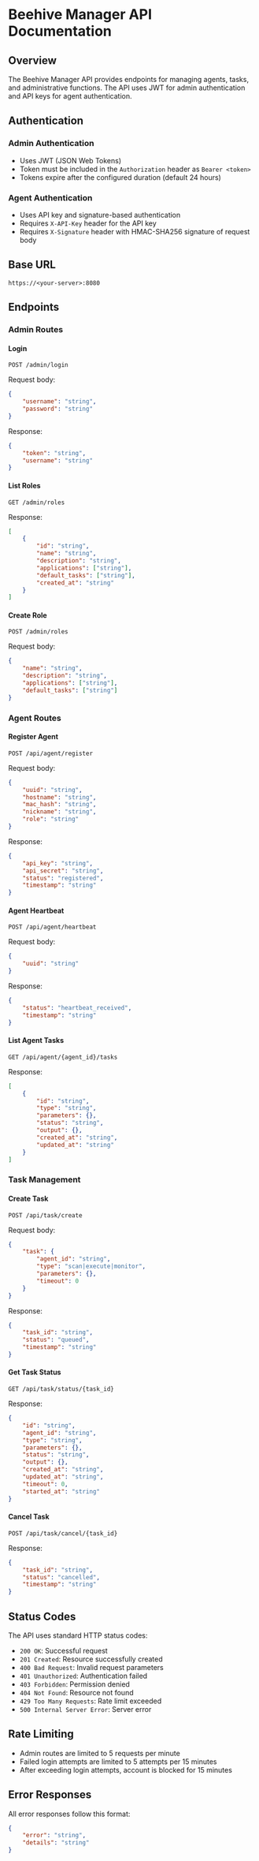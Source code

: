 # Beehive Manager API Documentation

## Overview

The Beehive Manager API provides endpoints for managing agents, tasks, and administrative functions. The API uses JWT for admin authentication and API keys for agent authentication.

## Authentication

### Admin Authentication

- Uses JWT (JSON Web Tokens)
- Token must be included in the `Authorization` header as `Bearer <token>`
- Tokens expire after the configured duration (default 24 hours)

### Agent Authentication

- Uses API key and signature-based authentication
- Requires `X-API-Key` header for the API key
- Requires `X-Signature` header with HMAC-SHA256 signature of request body

## Base URL

```http
https://<your-server>:8080
```

## Endpoints

### Admin Routes

#### Login

```http
POST /admin/login
```

Request body:

```json
{
    "username": "string",
    "password": "string"
}
```

Response:

```json
{
    "token": "string",
    "username": "string"
}
```

#### List Roles

```http
GET /admin/roles
```

Response:

```json
[
    {
        "id": "string",
        "name": "string",
        "description": "string",
        "applications": ["string"],
        "default_tasks": ["string"],
        "created_at": "string"
    }
]
```

#### Create Role

```http
POST /admin/roles
```

Request body:

```json
{
    "name": "string",
    "description": "string",
    "applications": ["string"],
    "default_tasks": ["string"]
}
```

### Agent Routes

#### Register Agent

```http
POST /api/agent/register
```

Request body:

```json
{
    "uuid": "string",
    "hostname": "string",
    "mac_hash": "string",
    "nickname": "string",
    "role": "string"
}
```

Response:

```json
{
    "api_key": "string",
    "api_secret": "string",
    "status": "registered",
    "timestamp": "string"
}
```

#### Agent Heartbeat

```http
POST /api/agent/heartbeat
```

Request body:

```json
{
    "uuid": "string"
}
```

Response:

```json
{
    "status": "heartbeat_received",
    "timestamp": "string"
}
```

#### List Agent Tasks

```http
GET /api/agent/{agent_id}/tasks
```

Response:

```json
[
    {
        "id": "string",
        "type": "string",
        "parameters": {},
        "status": "string",
        "output": {},
        "created_at": "string",
        "updated_at": "string"
    }
]
```

### Task Management

#### Create Task

```http
POST /api/task/create
```

Request body:

```json
{
    "task": {
        "agent_id": "string",
        "type": "scan|execute|monitor",
        "parameters": {},
        "timeout": 0
    }
}
```

Response:

```json
{
    "task_id": "string",
    "status": "queued",
    "timestamp": "string"
}
```

#### Get Task Status

```http
GET /api/task/status/{task_id}
```

Response:

```json
{
    "id": "string",
    "agent_id": "string",
    "type": "string",
    "parameters": {},
    "status": "string",
    "output": {},
    "created_at": "string",
    "updated_at": "string",
    "timeout": 0,
    "started_at": "string"
}
```

#### Cancel Task

```http
POST /api/task/cancel/{task_id}
```

Response:

```json
{
    "task_id": "string",
    "status": "cancelled",
    "timestamp": "string"
}
```

## Status Codes

The API uses standard HTTP status codes:

- `200 OK`: Successful request
- `201 Created`: Resource successfully created
- `400 Bad Request`: Invalid request parameters
- `401 Unauthorized`: Authentication failed
- `403 Forbidden`: Permission denied
- `404 Not Found`: Resource not found
- `429 Too Many Requests`: Rate limit exceeded
- `500 Internal Server Error`: Server error

## Rate Limiting

- Admin routes are limited to 5 requests per minute
- Failed login attempts are limited to 5 attempts per 15 minutes
- After exceeding login attempts, account is blocked for 15 minutes

## Error Responses

All error responses follow this format:

```json
{
    "error": "string",
    "details": "string"
}
```

